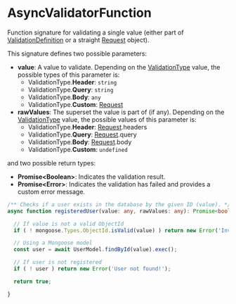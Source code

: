 # AsyncValidatorFunction

Function signature for validating a single value (either part of [ValidationDefinition](../validationdefinition) or a straight [Request](../../../../middleware-parameters/request) object).

This signature defines two possible parameters:
  - **value**: A value to validate. Depending on the [ValidationType](../validationtype) value, the possible types of this parameter is:
    - ValidationType.**Header**: `string`
    - ValidationType.**Query**: `string`
    - ValidationType.**Body**: `any`
    - ValidationType.**Custom**: [Request](../../../../middleware-parameters/request)
  - **rawValues**: The superset the value is part of (if any). Depending on the [ValidationType](../validationtype) value, the possible values of this parameter is:
    - ValidationType.**Header**: [Request](../../../../middleware-parameters/request).headers
    - ValidationType.**Query**: [Request](../../../../middleware-parameters/request).query
    - ValidationType.**Body**: [Request](../../../../middleware-parameters/request).body
    - ValidationType.**Custom**: `undefined`

and two possible return types:
  - **Promise&lt;Boolean&gt;**: Indicates the validation result.
  - **Promise&lt;Error&gt;**: Indicates the validation has failed and provides a custom error message.

```ts
/** Checks if a user exists in the database by the given ID (value). */
async function registeredUser(value: any, rawValues: any): Promise<boolean>|Promise<Error> {

  // If value is not a valid ObjectId
  if ( ! mongoose.Types.ObjectId.isValid(value) ) return new Error('Invalid user ID!');

  // Using a Mongoose model
  const user = await UserModel.findById(value).exec();

  // If user is not registered
  if ( ! user ) return new Error('User not found!');

  return true;

}
```
